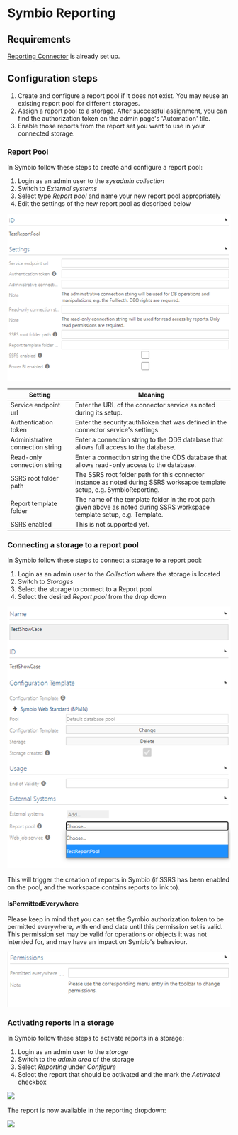 # Symbio Reporting

## Requirements

[Reporting Connector](reporting-connector.md) is already set up.

## Configuration steps

1. Create and configure a report pool if it does not exist. You may reuse an existing report pool for different storages.
1. Assign a report pool to a storage. After successful assignment, you can find the authorization token on the admin page's 'Automation' tile.
1. Enable those reports from the report set you want to use in your connected storage.

### Report Pool

In Symbio follow these steps to create and configure a report pool:

1. Login as an admin user to the _sysadmin collection_
2. Switch to _External systems_
3. Select type _Report pool_ and name your new report pool appropriately
4. Edit the settings of the new report pool as described below

![](media/config-symbio-1.png)

| Setting | Meaning |
| ------- | ------- |
| Service endpoint url | Enter the URL of the connector service as noted during its setup. |
| Authentication token | Enter the security:authToken that was defined in the connector service's settings. |
| Administrative connection string | Enter a connection string to the ODS database that allows full access to the database. |
| Read-only connection string | Enter a connection string the the ODS database that allows read-only access to the database. |
| SSRS root folder path | The SSRS root folder path for this connector instance as noted during SSRS worksapce template setup, e.g. SymbioReporting. |
| Report template folder | The name of the template folder in the root path given above as noted during SSRS workspace template setup, e.g. Template. |
| SSRS enabled | This is not supported yet. |

### Connecting a storage to a report pool

In Symbio follow these steps to connect a storage to a report pool:

1. Login as an admin user to the _Collection_ where the storage is located
2. Switch to _Storages_
3. Select the storage to connect to a Report pool
4. Select the desired _Report pool_ from the drop down

![](media/config-symbio-2.png)

This will trigger the creation of reports in Symbio (if SSRS has been enabled on the pool, and the workspace contains reports to link to).

#### IsPermittedEverywhere
Please keep in mind that you can set the Symbio authorization token to be permitted everywhere,
with end end date until this permission set is valid.
This permission set may be valid for operations or objects it was not intended for,
and may have an impact on Symbio's behaviour.

![screen](./media/is-permitted-everywhere.png)

### Activating reports in a storage

In Symbio follow these steps to activate reports in a storage:

1. Login as an admin user to the _storage_
2. Switch to the _admin area_ of the storage
3. Select _Reporting_ under _Configure_
4. Select the report that should be activated and the mark the _Activated_ checkbox

![](media/config-symbio-3.png)

The report is now available in the reporting dropdown:

![](media/config-symbio-4.png)
